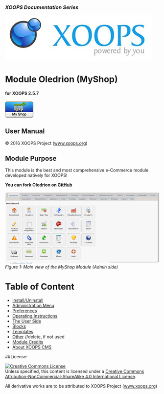 ### _XOOPS Documentation Series_
![logoXoops.jpg](assets/logoXoops.jpg)

# Module Oledrion (MyShop)
#### for XOOPS 2.5.7
      

![](assets/logoModule.png)
            
## User Manual

© 2016 XOOPS Project (www.xoops.org)    

## Module Purpose 

This module is the best and most comprehensive e-Commerce module developed natively for XOOPS! 

**You can fork Oledrion on [GitHub](https://github.com/XoopsModules25x/oledrion)**

![image001.png](assets/image001.png)
*Figure 1: Main view of the MyShop Module (Admin side)*

# Table of Content

* [Install/Uninstall](book/1install.md)
* [Administration Menu](book/2administration.md)
* [Preferences](book/3preferences.md)
* [Operating Instructions](book/4operations.md)
* [The User Side](book/5userside.md)
* [Blocks](book/6blocks.md)
* [Templates](book/7templates.md)
* [Other](book/8other.md) //delete, if not used
* [Module Credits](book/9credits.md)
* [About XOOPS CMS](book/10aboutxoops.md)

##License:

<a rel="license" href="http://creativecommons.org/licenses/by-nc-sa/4.0/"><img alt="Creative Commons License" style="border-width:0" src="https://i.creativecommons.org/l/by-nc-sa/4.0/88x31.png" /></a><br />Unless specified, this content is licensed under a <a rel="license" href="http://creativecommons.org/licenses/by-nc-sa/4.0/">Creative Commons Attribution-NonCommercial-ShareAlike 4.0 International License</a>.

All derivative works are to be attributed to XOOPS Project (www.xoops.org)
